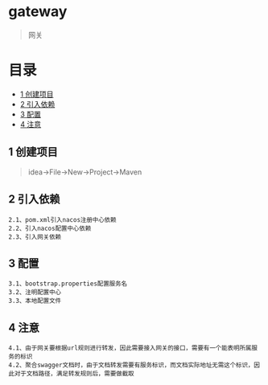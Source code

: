 # gateway
> 网关

# 目录
* [1 创建项目](#01)
* [2 引入依赖](#02)
* [3 配置](#03)
* [4 注意](#04)

## <div id="01"></div>
## 1 创建项目
> idea->File->New->Project->Maven

## <div id="02"></div>
## 2 引入依赖
    2.1、pom.xml引入nacos注册中心依赖
    2.2、引入nacos配置中心依赖
    2.3、引入网关依赖

## <div id="03"></div>
## 3 配置
    3.1、bootstrap.properties配置服务名
    3.2、注明配置中心
    3.3、本地配置文件

## <div id="04"></div>
## 4 注意
    4.1、由于网关要根据url规则进行转发，因此需要接入网关的接口，需要有一个能表明所属服务的标识
    4.2、聚合swagger文档时，由于文档转发需要有服务标识，而文档实际地址无需这个标识，因此对于文档路径，满足转发规则后，需要做截取